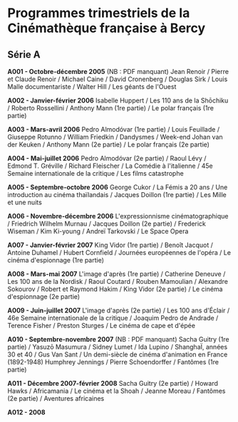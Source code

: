 # Programmes trimestriels de la Cinémathèque française à Bercy

## Série A

**A001 - Octobre-décembre 2005**
(NB : PDF manquant)
Jean Renoir / Pierre et Claude Renoir / Michael Caine / David Cronenberg / Douglas Sirk / Louis Malle documentariste / Walter Hill / Les géants de l'Ouest

**A002 - Janvier-février 2006**
Isabelle Huppert / Les 110 ans de la Shōchiku / Roberto Rossellini / Anthony Mann (1re partie) / Le polar français (1re partie)

**A003 - Mars-avril 2006**
Pedro Almodóvar (1re partie) / Louis Feuillade / Giuseppe Rotunno / William Friedkin / Dandysmes / Week-end Johan van der Keuken / Anthony Mann (2e partie) / Le polar français (2e partie)

**A004 - Mai-juillet 2006**
Pedro Almodóvar (2e partie) / Raoul Lévy / Edmond T. Gréville / Richard Fleischer / La Comédie à l'italienne / 45e Semaine internationale de la critique / Les films catastrophe

**A005 - Septembre-octobre 2006**
George Cukor / La Fémis a 20 ans / Une introduction au cinéma thaïlandais / Jacques Doillon (1re partie) / Les Mille et une nuits

**A006 - Novembre-décembre 2006**
L'expressionnisme cinématographique / Friedrich Wilhelm Murnau / Jacques Doillon (2e partie) / Frederick Wiseman / Kim Ki-young / Andreï Tarkovski / Le Space Opera

**A007 - Janvier-février 2007**
King Vidor (1re partie) / Benoît Jacquot / Antoine Duhamel / Hubert Cornfield / Journées européennes de l'opéra / Le cinéma d'espionnage (1re partie)

**A008 - Mars-mai 2007**
L'image d'après (1re partie) / Catherine Deneuve / Les 100 ans de la Nordisk / Raoul Coutard / Rouben Mamoulian / Alexandre Sokourov / Robert et Raymond Hakim / King Vidor (2e partie) / Le cinéma d'espionnage (2e partie)

**A009 - Juin-juillet 2007**
L'image d'après (2e partie) / Les 100 ans d'Éclair / 46e Semaine internationale de la critique / Joaquim Pedro de Andrade / Terence Fisher / Preston Sturges / Le cinéma de cape et d'épée

**A010 - Septembre-novembre 2007**
(NB : PDF manquant)
Sacha Guitry (1re partie) / Yasuzō Masumura / Sidney Lumet / Ida Lupino / ShanghaÏ, années 30 et 40 / Gus Van Sant / Un demi-siècle de cinéma d'animation en France (1892-1948) Humphrey Jennings / Pierre Schoendorffer / Fantômes (1re partie)

**A011 - Décembre 2007-février 2008**
Sacha Guitry (2e partie) / Howard Hawks / Africamania / Le cinéma et la Shoah / Jeanne Moreau / Fantômes (2e partie) / Aventures africaines

**A012 - 2008**
